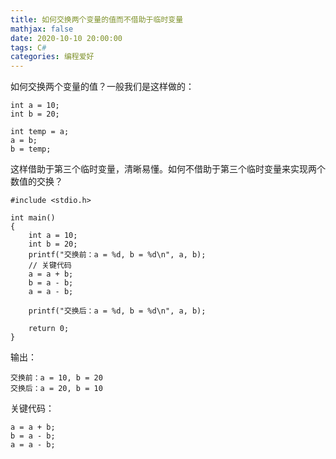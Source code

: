 ```yaml
---
title: 如何交换两个变量的值而不借助于临时变量
mathjax: false
date: 2020-10-10 20:00:00
tags: C#
categories: 编程爱好
---
```



如何交换两个变量的值？一般我们是这样做的：

<!--more-->

```
int a = 10;  
int b = 20;  
  
int temp = a;  
a = b;  
b = temp;  
```

这样借助于第三个临时变量，清晰易懂。如何不借助于第三个临时变量来实现两个数值的交换？

```
#include <stdio.h>  
  
int main()  
{  
    int a = 10;  
    int b = 20;  
    printf("交换前：a = %d, b = %d\n", a, b);  
    // 关键代码  
    a = a + b;  
    b = a - b;  
    a = a - b;  
  
    printf("交换后：a = %d, b = %d\n", a, b);  
  
    return 0;  
}  
```

输出：

```
交换前：a = 10, b = 20  
交换后：a = 20, b = 10  
```

关键代码：

```
a = a + b;  
b = a - b;  
a = a - b;  
```
